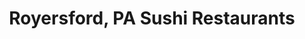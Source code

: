 ---
layout: city
title: Royersford, PA Sushi Restaurants
permalink: /pennsylvania/royersford/
stateAbbr: PA
stateName: Pennsylvania
cityName: Royersford

---